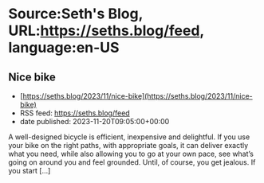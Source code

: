 # Source:Seth's Blog, URL:https://seths.blog/feed, language:en-US

## Nice bike
 - [https://seths.blog/2023/11/nice-bike](https://seths.blog/2023/11/nice-bike)
 - RSS feed: https://seths.blog/feed
 - date published: 2023-11-20T09:05:00+00:00

A well-designed bicycle is efficient, inexpensive and delightful. If you use your bike on the right paths, with appropriate goals, it can deliver exactly what you need, while also allowing you to go at your own pace, see what&#8217;s going on around you and feel grounded. Until, of course, you get jealous. If you start [&#8230;]

